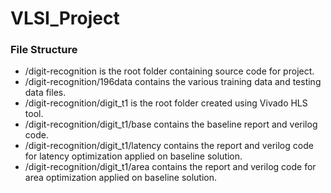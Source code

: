 # VLSI_Project

### File Structure
- /digit-recognition is the root folder containing source code for project.
- /digit-recognition/196data contains the various training data and testing data files.
- /digit-recognition/digit_t1 is the root folder created using Vivado HLS tool.
- /digit-recognition/digit_t1/base contains the baseline report and verilog code.
- /digit-recognition/digit_t1/latency contains the report and verilog code for latency optimization applied on baseline solution.
- /digit-recognition/digit_t1/area contains the report and verilog code for area optimization applied on baseline solution.
